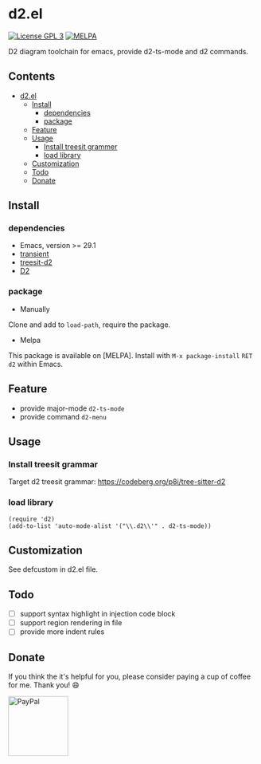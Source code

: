 # d2.el

[![License GPL 3](https://img.shields.io/badge/license-GPL_3-green.svg?style=flat)](LICENSE)
[![MELPA](https://melpa.org/packages/d2-badge.svg)](https://melpa.org/#/d2)

D2 diagram toolchain for emacs, provide d2-ts-mode and d2 commands.

<!-- markdown-toc start -->

## Contents

- [d2.el](#d2el)
  - [Install](#install)
    - [dependencies](#dependencies)
    - [package](#package)
  - [Feature](#feature)
  - [Usage](#usage)
    - [Install treesit grammer](#install-treesit-grammer)
    - [load library](#load-library)
  - [Customization](#customization)
  - [Todo](#todo)
  - [Donate](#donate)

<!-- markdown-toc end -->

## Install

### dependencies

- Emacs, version >= 29.1
- [transient](https://github.com/magit/transient)
- [treesit-d2](https://codeberg.org/p8i/tree-sitter-d2)
- [D2](https://github.com/terrastruct/d2?tab=readme-ov-file#install)

### package

- Manually

Clone and add to `load-path`, require the package.

- Melpa

This package is available on [MELPA].
Install with `M-x package-install` `RET` `d2` within Emacs.

## Feature

- provide major-mode `d2-ts-mode`
- provide command `d2-menu`

## Usage

### Install treesit grammar

Target d2 treesit grammar: https://codeberg.org/p8i/tree-sitter-d2

### load library

```elisp
(require 'd2)
(add-to-list 'auto-mode-alist '("\\.d2\\'" . d2-ts-mode))
```

## Customization

See defcustom in d2.el file.

## Todo

- [ ] support syntax highlight in injection code block
- [ ] support region rendering in file
- [ ] provide more indent rules

## Donate

If you think the it's helpful for you, please consider paying a cup of coffee
for me. Thank you! :smile:

<a href="https://paypal.me/liuyinz" target="_blank">
<img
src="https://www.paypalobjects.com/digitalassets/c/website/marketing/apac/C2/logos-buttons/optimize/44_Grey_PayPal_Pill_Button.png"
alt="PayPal" width="120" />
</a>
